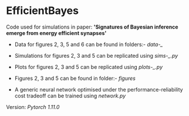 # EfficientBayes
Code used for simulations in paper: **'Signatures of Bayesian inference emerge from energy efficient synapses'**


- Data for figures 2, 3, 5 and 6 can be found in folders:- *data-_* 

- Simulations for figures 2, 3 and 5 can be replicated using *sims-_.py*

- Plots for figures 2, 3 and 5 can be replicated using *plots-_.py*

- Figures 2, 3 and 5 can be found in folder:- *figures* 

- A generic neural network optimised under the performance-reliability cost tradeoff can be trained using *network.py*

Version: *Pytorch 1.11.0*
